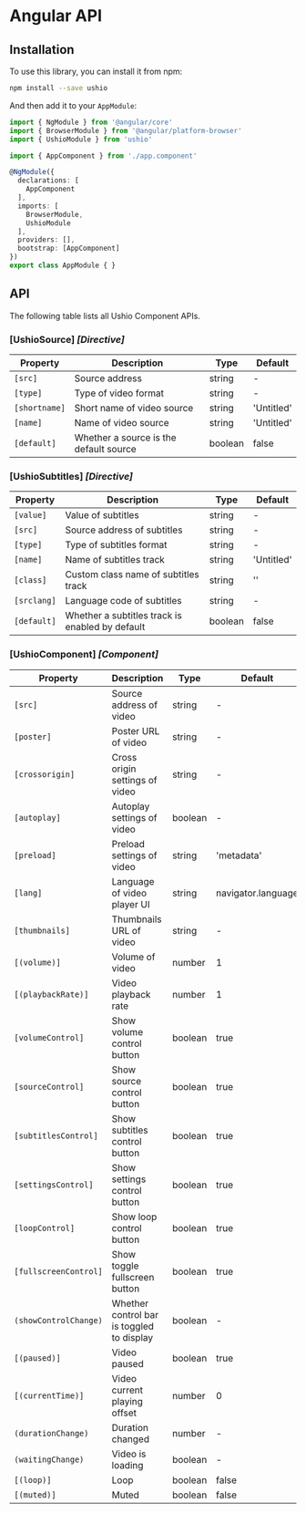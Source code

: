 # Angular API

## Installation

To use this library, you can install it from npm:

```bash
npm install --save ushio
```

And then add it to your `AppModule`:

```typescript
import { NgModule } from '@angular/core'
import { BrowserModule } from '@angular/platform-browser'
import { UshioModule } from 'ushio'

import { AppComponent } from './app.component'

@NgModule({
  declarations: [
    AppComponent
  ],
  imports: [
    BrowserModule,
    UshioModule
  ],
  providers: [],
  bootstrap: [AppComponent]
})
export class AppModule { }
```

## API

The following table lists all Ushio Component APIs.

### [UshioSource] _[Directive]_

| Property | Description | Type | Default |
| --- | --- | --- | --- |
| `[src]` | Source address | string | - |
| `[type]` | Type of video format | string | - |
| `[shortname]` | Short name of video source | string | 'Untitled' |
| `[name]` | Name of video source | string | 'Untitled' |
| `[default]` | Whether a source is the default source | boolean | false |

### [UshioSubtitles] _[Directive]_

| Property | Description | Type | Default |
| --- | --- | --- | --- |
| `[value]` | Value of subtitles | string | - |
| `[src]` | Source address of subtitles | string | - |
| `[type]` | Type of subtitles format | string | - |
| `[name]` | Name of subtitles track | string | 'Untitled' |
| `[class]` | Custom class name of subtitles track | string | '' |
| `[srclang]` | Language code of subtitles | string | - |
| `[default]` | Whether a subtitles track is enabled by default | boolean | false |

### [UshioComponent] _[Component]_

| Property | Description | Type | Default |
| --- | --- | --- | --- |
| `[src]` | Source address of video | string | - |
| `[poster]` | Poster URL of video | string | - |
| `[crossorigin]` | Cross origin settings of video | string | - |
| `[autoplay]` | Autoplay settings of video | boolean | - |
| `[preload]` | Preload settings of video | string | 'metadata' |
| `[lang]` | Language of video player UI | string | navigator.language |
| `[thumbnails]` | Thumbnails URL of video | string | - |
| `[(volume)]` | Volume of video | number | 1 |
| `[(playbackRate)]` | Video playback rate | number | 1 |
| `[volumeControl]` | Show volume control button | boolean | true |
| `[sourceControl]` | Show source control button | boolean | true |
| `[subtitlesControl]` | Show subtitles control button | boolean | true |
| `[settingsControl]` | Show settings control button | boolean | true |
| `[loopControl]` | Show loop control button | boolean | true |
| `[fullscreenControl]` | Show toggle fullscreen button | boolean | true |
| `(showControlChange)` | Whether control bar is toggled to display | boolean | - |
| `[(paused)]` | Video paused | boolean | true |
| `[(currentTime)]` | Video current playing offset | number | 0 |
| `(durationChange)` | Duration changed | number | - |
| `(waitingChange)` | Video is loading | boolean | - |
| `[(loop)]` | Loop | boolean | false |
| `[(muted)]` | Muted | boolean | false |
